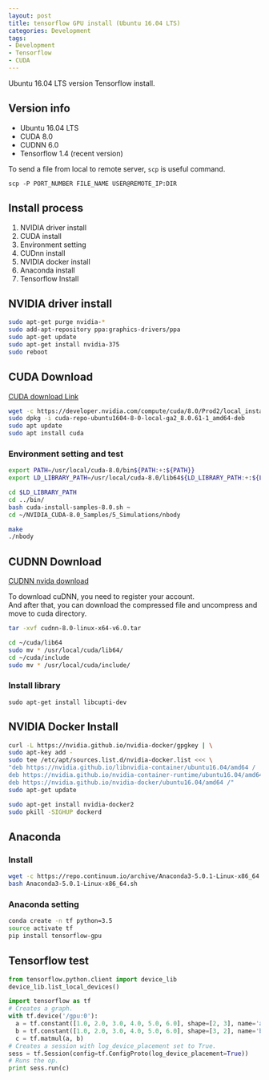 ```yaml
---
layout: post
title: tensorflow GPU install (Ubuntu 16.04 LTS)
categories: Development
tags:
- Development
- Tensorflow
- CUDA
---
```




Ubuntu 16.04 LTS version Tensorflow install.



<!--more-->



## Version info

- Ubuntu 16.04 LTS
- CUDA 8.0
- CUDNN 6.0
- Tensorflow 1.4 (recent version)



To send a file from local to remote server, `scp` is useful command.

`scp -P PORT_NUMBER FILE_NAME USER@REMOTE_IP:DIR`



## Install process





1. NVIDIA driver install
2. CUDA install
3. Environment setting
4. CUDnn install
5. NVIDIA docker install
6. Anaconda install
7. Tensorflow Install





## NVIDIA driver install

```bash
sudo apt-get purge nvidia-*
sudo add-apt-repository ppa:graphics-drivers/ppa
sudo apt-get update
sudo apt-get install nvidia-375
sudo reboot
```





## CUDA Download

[CUDA download Link](https://developer.nvidia.com/cuda-downloads)



```bash
wget -c https://developer.nvidia.com/compute/cuda/8.0/Prod2/local_installers/cuda-repo-ubuntu1604-8-0-local-ga2_8.0.61-1_amd64-deb
sudo dpkg -i cuda-repo-ubuntu1604-8-0-local-ga2_8.0.61-1_amd64-deb
sudo apt update
sudo apt install cuda
```



### Environment setting and test

```bash
export PATH=/usr/local/cuda-8.0/bin${PATH:+:${PATH}}
export LD_LIBRARY_PATH=/usr/local/cuda-8.0/lib64${LD_LIBRARY_PATH:+:${LD_LIBRARY_PATH}}

cd $LD_LIBRARY_PATH
cd ../bin/
bash cuda-install-samples-8.0.sh ~
cd ~/NVIDIA_CUDA-8.0_Samples/5_Simulations/nbody

make
./nbody
```



## CUDNN Download

[CUDNN nvida download](https://developer.nvidia.com/cudnn)

To download cuDNN, you need to register your account.  
And after that, you can download the compressed file and uncompress and move to cuda directory.



```bash
tar -xvf cudnn-8.0-linux-x64-v6.0.tar

cd ~/cuda/lib64
sudo mv * /usr/local/cuda/lib64/
cd ~/cuda/include
sudo mv * /usr/local/cuda/include/
```



### Install library

`sudo apt-get install libcupti-dev`





## NVIDIA Docker Install

```bash
curl -L https://nvidia.github.io/nvidia-docker/gpgkey | \
sudo apt-key add -
sudo tee /etc/apt/sources.list.d/nvidia-docker.list <<< \
"deb https://nvidia.github.io/libnvidia-container/ubuntu16.04/amd64 /
deb https://nvidia.github.io/nvidia-container-runtime/ubuntu16.04/amd64 /
deb https://nvidia.github.io/nvidia-docker/ubuntu16.04/amd64 /"
sudo apt-get update
```



```Bash
sudo apt-get install nvidia-docker2
sudo pkill -SIGHUP dockerd
```



## Anaconda

### Install

```bash
wget -c https://repo.continuum.io/archive/Anaconda3-5.0.1-Linux-x86_64.sh
bash Anaconda3-5.0.1-Linux-x86_64.sh
```



### Anaconda setting

```bash
conda create -n tf python=3.5
source activate tf
pip install tensorflow-gpu
```



## Tensorflow test

```python
from tensorflow.python.client import device_lib
device_lib.list_local_devices()
```





```python
import tensorflow as tf
# Creates a graph.
with tf.device('/gpu:0'):
  a = tf.constant([1.0, 2.0, 3.0, 4.0, 5.0, 6.0], shape=[2, 3], name='a')
  b = tf.constant([1.0, 2.0, 3.0, 4.0, 5.0, 6.0], shape=[3, 2], name='b')
  c = tf.matmul(a, b)
# Creates a session with log_device_placement set to True.
sess = tf.Session(config=tf.ConfigProto(log_device_placement=True))
# Runs the op.
print sess.run(c)
```

